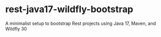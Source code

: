 # rest-java17-wildfly-bootstrap
A minimalist setup to bootstrap Rest projects using Java 17, Maven, and Wildfly 30
